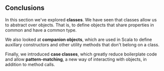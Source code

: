 ## Conclusions

In this section we've explored **classes**. We have seen that classes allow us to abstract over objects. That is, to define objects that share properties in common and have a common type.

We also looked at **companion objects**, which are used in Scala to define auxillary constructors and other utility methods that don't belong on a class.

Finally, we introduced **case classes**, which greatly reduce boilerplate code and allow **pattern-matching**, a new way of interacting with objects, in addition to method calls.
